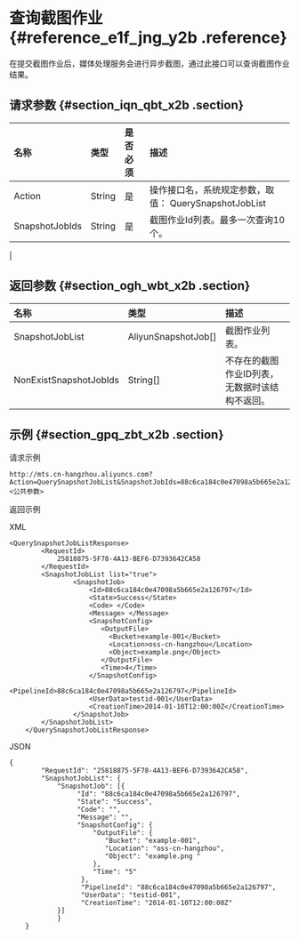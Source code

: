 # 查询截图作业 {#reference_e1f_jng_y2b .reference}

在提交截图作业后，媒体处理服务会进行异步截图，通过此接口可以查询截图作业结果。

## 请求参数 {#section_iqn_qbt_x2b .section}

|名称|类型|是否必须|描述|
|:-|:-|:---|:-|
|Action|String|是|操作接口名，系统规定参数，取值： QuerySnapshotJobList|
|SnapshotJobIds|String|是|截图作业Id列表。最多一次查询10个。

|

## 返回参数 {#section_ogh_wbt_x2b .section}

|名称|类型|描述|
|:-|:-|:-|
|SnapshotJobList|AliyunSnapshotJob\[\]|截图作业列表。|
|NonExistSnapshotJobIds|String\[\]|不存在的截图作业ID列表，无数据时该结构不返回。|

## 示例 {#section_gpq_zbt_x2b .section}

请求示例

```
http://mts.cn-hangzhou.aliyuncs.com?Action=QuerySnapshotJobList&SnapshotJobIds=88c6ca184c0e47098a5b665e2a126797&<公共参数>
```

返回示例

XML

```
<QuerySnapshotJobListResponse>
        <RequestId>
            25818875-5F78-4A13-BEF6-D7393642CA58
        </RequestId>
        <SnapshotJobList list="true">
                <SnapshotJob>
                    <Id>88c6ca184c0e47098a5b665e2a126797</Id>
                    <State>Success</State>
                    <Code> </Code>
                    <Message> </Message>
                    <SnapshotConfig>
                       <OutputFile>
                         <Bucket>example-001</Bucket>
                         <Location>oss-cn-hangzhou</Location>
                         <Object>example.png</Object>
                       </OutputFile>
                       <Time>4</Time>
                    </SnapshotConfig>
                    <PipelineId>88c6ca184c0e47098a5b665e2a126797</PipelineId>
                    <UserData>testid-001</UserData>
                    <CreationTime>2014-01-10T12:00:00Z</CreationTime>
                </SnapshotJob>
        </SnapshotJobList>
    </QuerySnapshotJobListResponse>
```

JSON

```
{
        "RequestId": "25818875-5F78-4A13-BEF6-D7393642CA58",
        "SnapshotJobList": {
            "SnapshotJob": [{
                 "Id": "88c6ca184c0e47098a5b665e2a126797",
                 "State": "Success",
                 "Code": "",
                 "Message": "",
                 "SnapshotConfig": {
                     "OutputFile": {
                        "Bucket": "example-001",
                        "Location": "oss-cn-hangzhou",
                        "Object": "example.png "
                     },
                     "Time": "5"
                  },
                  "PipelineId": "88c6ca184c0e47098a5b665e2a126797",
                  "UserData": "testid-001",
                  "CreationTime": "2014-01-10T12:00:00Z"
            }]
            }
    }
```

